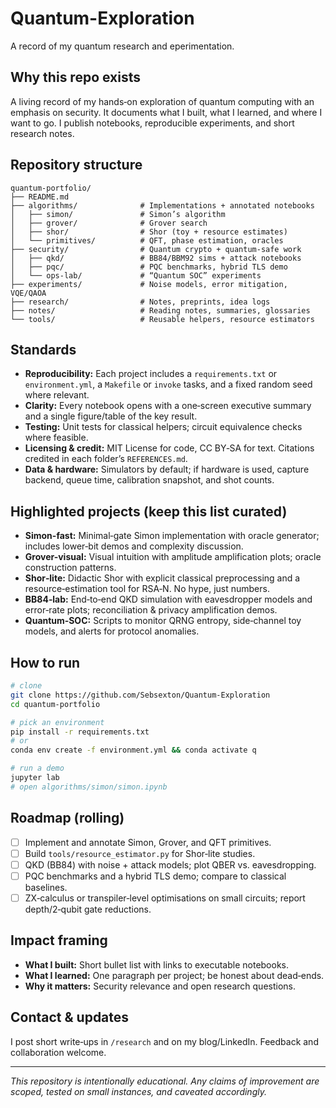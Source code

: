 # Quantum-Exploration
A record of my quantum research and eperimentation.

## Why this repo exists

A living record of my hands‑on exploration of quantum computing with an emphasis on security. It documents what I built, what I learned, and where I want to go. I publish notebooks, reproducible experiments, and short research notes.

## Repository structure
```
quantum-portfolio/
├── README.md
├── algorithms/              # Implementations + annotated notebooks
│   ├── simon/               # Simon’s algorithm
│   ├── grover/              # Grover search
│   ├── shor/                # Shor (toy + resource estimates)
│   └── primitives/          # QFT, phase estimation, oracles
├── security/                # Quantum crypto + quantum-safe work
│   ├── qkd/                 # BB84/BBM92 sims + attack notebooks
│   ├── pqc/                 # PQC benchmarks, hybrid TLS demo
│   └── ops-lab/             # “Quantum SOC” experiments
├── experiments/             # Noise models, error mitigation, VQE/QAOA
├── research/                # Notes, preprints, idea logs
├── notes/                   # Reading notes, summaries, glossaries
└── tools/                   # Reusable helpers, resource estimators
```

## Standards

* **Reproducibility:** Each project includes a `requirements.txt` or `environment.yml`, a `Makefile` or `invoke` tasks, and a fixed random seed where relevant.
* **Clarity:** Every notebook opens with a one‑screen executive summary and a single figure/table of the key result.
* **Testing:** Unit tests for classical helpers; circuit equivalence checks where feasible.
* **Licensing & credit:** MIT License for code, CC BY‑SA for text. Citations credited in each folder’s `REFERENCES.md`.
* **Data & hardware:** Simulators by default; if hardware is used, capture backend, queue time, calibration snapshot, and shot counts.

## Highlighted projects (keep this list curated)

* **Simon-fast:** Minimal‑gate Simon implementation with oracle generator; includes lower‑bit demos and complexity discussion.
* **Grover-visual:** Visual intuition with amplitude amplification plots; oracle construction patterns.
* **Shor‑lite:** Didactic Shor with explicit classical preprocessing and a resource‑estimation tool for RSA‑N. No hype, just numbers.
* **BB84‑lab:** End‑to‑end QKD simulation with eavesdropper models and error‑rate plots; reconciliation & privacy amplification demos.
* **Quantum‑SOC:** Scripts to monitor QRNG entropy, side‑channel toy models, and alerts for protocol anomalies.

## How to run

```bash
# clone
git clone https://github.com/Sebsexton/Quantum-Exploration
cd quantum-portfolio

# pick an environment
pip install -r requirements.txt
# or
conda env create -f environment.yml && conda activate q

# run a demo
jupyter lab
# open algorithms/simon/simon.ipynb
```

## Roadmap (rolling)

* [ ] Implement and annotate Simon, Grover, and QFT primitives.
* [ ] Build `tools/resource_estimator.py` for Shor‑lite studies.
* [ ] QKD (BB84) with noise + attack models; plot QBER vs. eavesdropping.
* [ ] PQC benchmarks and a hybrid TLS demo; compare to classical baselines.
* [ ] ZX‑calculus or transpiler‑level optimisations on small circuits; report depth/2‑qubit gate reductions.

## Impact framing

* **What I built:** Short bullet list with links to executable notebooks.
* **What I learned:** One paragraph per project; be honest about dead‑ends.
* **Why it matters:** Security relevance and open research questions.

## Contact & updates

I post short write‑ups in `/research` and on my blog/LinkedIn. Feedback and collaboration welcome.

---

*This repository is intentionally educational. Any claims of improvement are scoped, tested on small instances, and caveated accordingly.*

